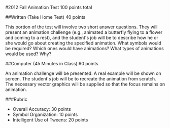 #2012 Fall Animation Test
100 points total

##Written (Take Home Test)
40 points

This portion of the test will involve two short answer questions. They will present an animation challenge (e.g., animated a butterfly flying to a flower and coming to a rest), and the student's job will be to describe how he or she would go about creating the specified animation. What symbols would be required? Which ones would have animations? What types of animations would be used? Why?

##Computer (45 Minutes in Class)
60 points

An animation challenge will be presented. A real example will be shown on screen. The student's job will be to recreate the animation from scratch. The necessary vector graphics will be supplied so that the focus remains on animation.

###Rubric
* Overall Accuracy: 30 points
* Symbol Organization: 10 points
* Intelligent Use of Tweens: 20 points